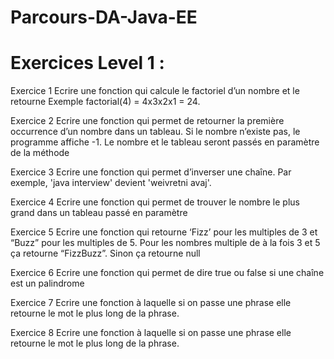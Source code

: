 # Parcours-DA-Java-EE
# Exercices Level 1 :

Exercice 1
Ecrire une fonction qui calcule le factoriel d’un nombre et le retourne Exemple  factorial(4) = 4x3x2x1 = 24. 
 
Exercice 2 
Ecrire une fonction qui permet de retourner la première occurrence d’un nombre dans un tableau. Si le nombre n’existe pas, le programme affiche -1. Le nombre et le tableau seront passés en paramètre de la méthode 
 
Exercice 3 
Ecrire une fonction qui permet d’inverser une chaîne. Par exemple, 'java interview' devient 'weivretni avaj'. 
 
Exercice 4 
Ecrire une fonction qui permet de trouver le nombre le plus grand dans un tableau passé en paramètre 
 
Exercice 5 
Ecrire une fonction qui retourne ‘Fizz’ pour les multiples de 3 et “Buzz” pour les multiples de 5. Pour les nombres multiple de à la fois 3 et 5 ça retourne “FizzBuzz”. Sinon ça retourne null 
 
Exercice 6 
Ecrire une fonction qui permet de dire true ou false si une chaîne est un palindrome
 
Exercice 7 
Ecrire une fonction à laquelle si on passe une phrase elle retourne le mot le plus long de la phrase. 
 
Exercice 8 
Ecrire une fonction à laquelle si on passe une phrase elle retourne le mot le plus long de la phrase.
